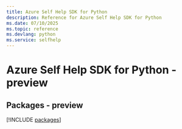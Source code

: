 ```yaml
---
title: Azure Self Help SDK for Python
description: Reference for Azure Self Help SDK for Python
ms.date: 07/10/2025
ms.topic: reference
ms.devlang: python
ms.service: selfhelp
---
```

# Azure Self Help SDK for Python - preview
## Packages - preview
[!INCLUDE [packages](self-help-index.md)]